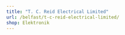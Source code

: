 ```yaml
---
title: "T. C. Reid Electrical Limited"
url: /belfast/t-c-reid-electrical-limited/
shop: Elektronik
---
```


